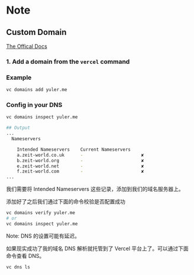 # Note

## Custom Domain

[The Offical Docs](https://vercel.com/docs/v2/custom-domains)

### 1. Add a domain from the `vercel` command

### Example

```bash
vc domains add yuler.me
```

### Config in your DNS

```bash
vc domains inspect yuler.me

## Output
...
  Nameservers

    Intended Nameservers    Current Nameservers
    a.zeit-world.co.uk      -                      ✘
    b.zeit-world.org        -                      ✘
    e.zeit-world.net        -                      ✘
    f.zeit-world.com        -                      ✘
...
```

我们需要将 Intended Nameservers 这些记录，添加到我们的域名服务器上。

添加好了之后我们通过下面的命令校验是否配置成功

```bash
vc domains verify yuler.me
# or
vc domains inspect yuler.me
```

Note: DNS 的设置可能有延迟。

如果现实成功了我的域名 DNS 解析就托管到了 Vercel 平台上了。可以通过下面命令查看 DNS。

```bash
vc dns ls
```
